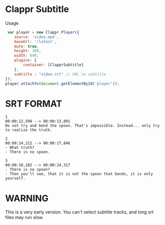 # Clappr Subtitle

Usage

```js
 var player = new Clappr.Player({
    source: 'video.mp4',
    baseUrl: '/latest',
    mute: true,
    height: 360,
    width: 640,
    plugins: { 
        container: [ClapprSubtitle]
    },
    subtitle : "video.srt" // URL to subtitle
});
player.attachTo(document.getElementById('player'));
```

# SRT FORMAT

```
1
00:00:12,598 --> 00:00:13,891
Do not try and bend the spoon. That's impossible. Instead... only try to realize the truth.

2
00:00:14,212 --> 00:00:17,846
- What truth?
- There is no spoon.

3
00:00:18,102 --> 00:00:24,317
- There is no spoon?
- Then you'll see, that it is not the spoon that bends, it is only yourself.
```

# WARNING

This is a very early version.  You can't select subtitle tracks, and long srt files may run slow.
